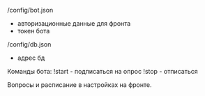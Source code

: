 /config/bot.json

- авторизационные данные для фронта
- токен бота

/config/db.json
- адрес бд

Команды бота:
!start - подписаться на опрос
!stop - отписаться

Вопросы и расписание в настройках на фронте.
